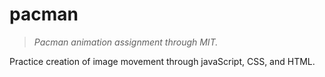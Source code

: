 # pacman
> *Pacman animation assignment through MIT.*

Practice creation of image movement through javaScript, CSS, and HTML.
